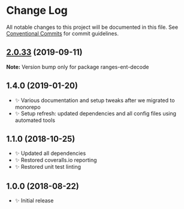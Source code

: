 # Change Log

All notable changes to this project will be documented in this file.
See [Conventional Commits](https://conventionalcommits.org) for commit guidelines.

## [2.0.33](https://gitlab.com/codsen/codsen/compare/ranges-ent-decode@2.0.32...ranges-ent-decode@2.0.33) (2019-09-11)

**Note:** Version bump only for package ranges-ent-decode





## 1.4.0 (2019-01-20)

- ✨ Various documentation and setup tweaks after we migrated to monorepo
- ✨ Setup refresh: updated dependencies and all config files using automated tools

## 1.1.0 (2018-10-25)

- ✨ Updated all dependencies
- ✨ Restored coveralls.io reporting
- ✨ Restored unit test linting

## 1.0.0 (2018-08-22)

- ✨ Initial release

